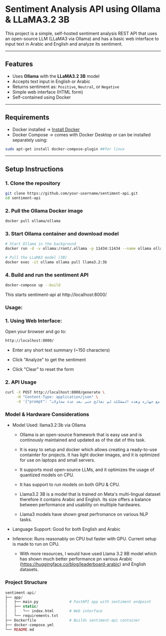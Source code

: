 # Sentiment Analysis API using Ollama & LLaMA3.2 3B

This project is a simple, self-hosted sentiment analysis REST API that uses an open-source LLM (LLaMA3 via Ollama) and has a basic web interface to input text in Arabic and English and analyze its sentiment.

---

## Features

- Uses **Ollama** with the **LLaMA3.2 3B** model
- Accepts text input in English or Arabic
- Returns sentiment as: `Positive`, `Neutral`, or `Negative`
- Simple web interface (HTML form)
- Self-contained using Docker

---

## Requirements

- Docker installed → [Install Docker](https://docs.docker.com/get-docker/)
- Docker Compose → comes with Docker Desktop or can be installed separately using:
```bash
sudo apt-get install docker-compose-plugin ##for linux
```

---

## Setup Instructions

### 1. Clone the repository

```bash
git clone https://github.com/your-username/sentiment-api.git
cd sentiment-api
```
### 2. Pull the Ollama Docker image
```bash
docker pull ollama/ollama
```
### 3. Start Ollama container and download model
```bash
# Start Ollama in the background
docker run -d -v ollama:/root/.ollama -p 11434:11434 --name ollama ollama/ollama

# Pull the LLaMA3 model (3B)
docker exec -it ollama ollama pull llama3.2:3b
```
### 4. Build and run the sentiment API

```bash
docker-compose up --build
```
This starts sentiment-api at http://localhost:8000/

### Usage:

### 1. Using Web Interface:
Open your browser and go to:
```bash
http://localhost:8000/
```
- Enter any short text summary (~150 characters)

- Click "Analyze" to get the sentiment

- Click "Clear" to reset the form

### 2. API Usage
```bash
curl -X POST http://localhost:8000/generate \
     -H "Content-Type: application/json" \
     -d '{"prompt": "تواصل العميل مع خدمة العملاء لأنه كان لدبه مشكلة مع جهازه وهذه المشكلة لم تعالج حتى بعد عدة محاولات."}'
```

###  Model & Hardware Considerations

- Model Used: llama3.2:3b via Ollama
    - Ollama is an open-source framework that is easy use and is continously maintained and updated as of the dat of this task.
    - It is easy to setup and docker which allows creating a ready-to-use containter for projects. It has light docker images, and it is optimized for use on laptops and small servers.
    - It supports most open-source LLMs, and it optimizes the usage of quantized models on CPU.
    - It has support to run models on both GPU & CPU.

    - Llama3.2 3B is a model that is trained on Meta's multi-lingual dataset therefore it contains Arabic and English. Its size offers a balance between performance and usability on mulltiple hardwares.
    - Llama3 models have shown great perfromance on various NLP tasks.

- Language Support: Good for both English and Arabic

- Inference: Runs reasonably on CPU but faster with GPU. Current setup is made to run on CPU.
    - With more resources, I would have used Llama 3.2 8B model which has shown much better performance pn various Arabic (https://huggingface.co/blog/leaderboard-arabic) and English datasets.

### Project Structure
```php
sentiment-api/
├── app/
│   ├── main.py              # FastAPI app with sentiment endpoint
│   ├── static/
│   │   └── index.html       # Web interface
│   └── requirements.txt
├── Dockerfile               # Builds sentiment-api container
├── docker-compose.yml       
└── README.md

